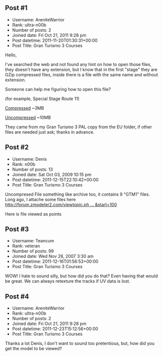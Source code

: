 ## Post #1
- Username: AreniteWarrior
- Rank: ultra-n00b
- Number of posts: 2
- Joined date: Fri Oct 21, 2011 9:28 pm
- Post datetime: 2011-11-20T01:30:31+00:00
- Post Title: Gran Turismo 3 Courses

Hello,

I've searched the web and not found any hint on how to open those files, they doesn't have any extension, but I know that in the first "stage" they are GZip compressed files, inside there is a file with the same name and without extension.

Someone can help me figuring how to open this file? 

(for example, Special Stage Route 11)

[Compressed](http://www.mediafire.com/?bpqnpd1vdza775m) ~3MB

[Uncompressed](http://www.mediafire.com/?yduimu5moii8ynm) ~10MB

They came from my Gran Turismo 3 PAL copy from the EU folder, if other files are needed just ask; thanks in advance.
## Post #2
- Username: Denis
- Rank: n00b
- Number of posts: 13
- Joined date: Sat Oct 03, 2009 10:15 pm
- Post datetime: 2011-12-15T22:10:42+00:00
- Post Title: Gran Turismo 3 Courses

Uncompresed File something like archive too, it contains 9 "GTM1" files. Long ago, I attache some files here [http://forum.zmodeler2.com/viewtopic.ph ... &start=100](http://forum.zmodeler2.com/viewtopic.php?f=6&t=1147&start=100)

Here is file viewed as points
## Post #3
- Username: Teancum
- Rank: veteran
- Number of posts: 99
- Joined date: Wed Nov 28, 2007 3:30 am
- Post datetime: 2011-12-16T01:56:53+00:00
- Post Title: Gran Turismo 3 Courses

WOW! I hate to sound silly, but how did you do that? Even having that would be great. We can always retexture the tracks if UV data is lost.
## Post #4
- Username: AreniteWarrior
- Rank: ultra-n00b
- Number of posts: 2
- Joined date: Fri Oct 21, 2011 9:28 pm
- Post datetime: 2011-12-23T15:12:56+00:00
- Post Title: Gran Turismo 3 Courses

Thanks a lot Denis, I don't want to sound too pretentious, but, how did you get the model to be viewed?
